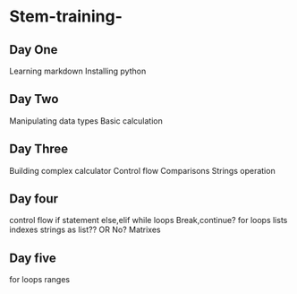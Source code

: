 # Stem-training-
## Day One
Learning markdown
Installing python
## Day Two
Manipulating data types
Basic calculation
## Day Three
Building complex calculator
Control flow
Comparisons
Strings operation
## Day four
control flow
if statement
else,elif
while loops
Break,continue?
for loops
lists
indexes
strings as list??
        OR No?
Matrixes
## Day five
for loops
ranges
